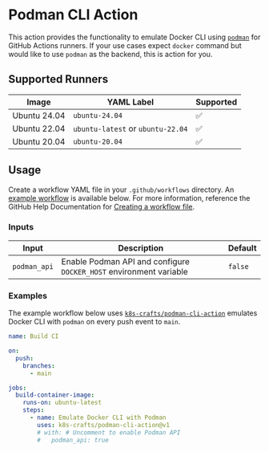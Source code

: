 # Podman CLI Action

This action provides the functionality to emulate Docker CLI using [`podman`](https://podman.io/) for GitHub Actions runners. If your use cases expect `docker` command but would like to use `podman` as the backend, this is action for you.

## Supported Runners


| Image | YAML Label | Supported |
| --------------------|---------------------|--------------------|
| Ubuntu 24.04 | `ubuntu-24.04` | ✅ |
| Ubuntu 22.04 | `ubuntu-latest` or `ubuntu-22.04` | ✅ |
| Ubuntu 20.04 | `ubuntu-20.04` | ✅ |


## Usage

Create a workflow YAML file in your `.github/workflows` directory. An [example workflow](#examples) is available below. For more information, reference the GitHub Help Documentation for [Creating a workflow file](https://help.github.com/en/articles/configuring-a-workflow#creating-a-workflow-file).


### Inputs

| Input | Description | Default |
| --------------------|---------------------|--------------------|
| `podman_api` | Enable Podman API and configure `DOCKER_HOST` environment variable | `false` |

### Examples

The example workflow below uses [`k8s-crafts/podman-cli-action`](https://github.com/k8s-crafts/podman-cli-action) emulates Docker CLI with `podman` on every push event to `main`.

```yaml
name: Build CI

on:
  push:
    branches:
      - main

jobs:
  build-container-image:
    runs-on: ubuntu-latest
    steps:
      - name: Emulate Docker CLI with Podman
        uses: k8s-crafts/podman-cli-action@v1
        # with: # Uncomment to enable Podman API
        #   podman_api: true
```
